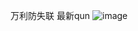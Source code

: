 
万利防失联
最新qun
![image](https://github.com/user-attachments/assets/0b6df18b-1585-4618-b111-bf7e88304f28)




